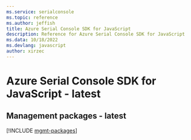 ```yaml
---
ms.service: serialconsole
ms.topic: reference
ms.author: jeffish
title: Azure Serial Console SDK for JavaScript
description: Reference for Azure Serial Console SDK for JavaScript
ms.data: 10/18/2022
ms.devlang: javascript
author: xirzec
---
```

# Azure Serial Console SDK for JavaScript - latest

## Management packages - latest
[!INCLUDE [mgmt-packages](serial-console-mgmt-index.md)]